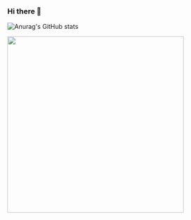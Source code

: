 ### Hi there 👋
![Anurag's GitHub stats](https://github-readme-stats.vercel.app/api?username=kwiats&show_icons=true&theme=dark)

<img src="https://github-readme-stats.vercel.app/api?username=kwiats&show_icons=true&theme=dark" width="400">



<!--
**kwiats/kwiats** is a ✨ _special_ ✨ repository because its `README.md` (this file) appears on your GitHub profile.

Here are some ideas to get you started:

- 🔭 I’m currently working on ...
- 🌱 I’m currently learning ...
- 👯 I’m looking to collaborate on ...
- 🤔 I’m looking for help with ...
- 💬 Ask me about ...
- 📫 How to reach me: ...
- 😄 Pronouns: ...
- ⚡ Fun fact: ...
-->
